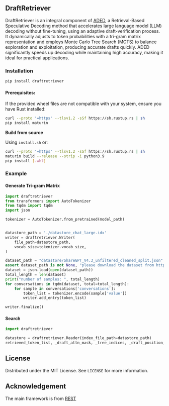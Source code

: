 ## DraftRetriever

DraftRetriever is an integral component of [ADED](https://github.com/liuxukun2000/ADED), a Retrieval-Based Speculative Decoding method that accelerates large language model (LLM) decoding without fine-tuning, using an adaptive draft-verification process. It dynamically adjusts to token probabilities with a tri-gram matrix representation and employs Monte Carlo Tree Search (MCTS) to balance exploration and exploitation, producing accurate drafts quickly. ADED significantly speeds up decoding while maintaining high accuracy, making it ideal for practical applications.

### Installation

```sh
pip install draftretriever
```

#### Prerequisites:
If the provided wheel files are not compatible with your system, ensure you have Rust installed:

```sh
curl --proto '=https' --tlsv1.2 -sSf https://sh.rustup.rs | sh
pip install maturin
```



**Build from source**

Using `install.sh` or:

```sh
curl --proto '=https' --tlsv1.2 -sSf https://sh.rustup.rs | sh
maturin build --release --strip -i python3.9 
pip install [.whl]
```

### Example

#### Generate Tri-gram Matrix
```python
import draftretriever
from transformers import AutoTokenizer
from tqdm import tqdm
import json

tokenizer = AutoTokenizer.from_pretrained(model_path)


datastore_path = './datastore_chat_large.idx'
writer = draftretriever.Writer(
    file_path=datastore_path,
    vocab_size=tokenizer.vocab_size,
)

dataset_path = "datastore/ShareGPT_V4.3_unfiltered_cleaned_split.json"
assert dataset_path is not None, "please download the dataset from https://huggingface.co/datasets/Aeala/ShareGPT_Vicuna_unfiltered"
dataset = json.load(open(dataset_path))
total_length = len(dataset)
print("number of samples: ", total_length)
for conversations in tqdm(dataset, total=total_length):
    for sample in conversations['conversations']:
        token_list = tokenizer.encode(sample['value'])
        writer.add_entry(token_list)

writer.finalize()
```
#### Search
```python
import draftretriever

datastore = draftretriever.Reader(index_file_path=datastore_path)
retrieved_token_list, _draft_attn_mask, _tree_indices, _draft_position_ids, _retrieve_indices = datastore.search(token_list, choices=max_num_draft)
```

## License

Distributed under the MIT License. See `LICENSE` for more information.

## Acknowledgement
The main framework is from [REST](https://github.com/FasterDecoding/REST)


